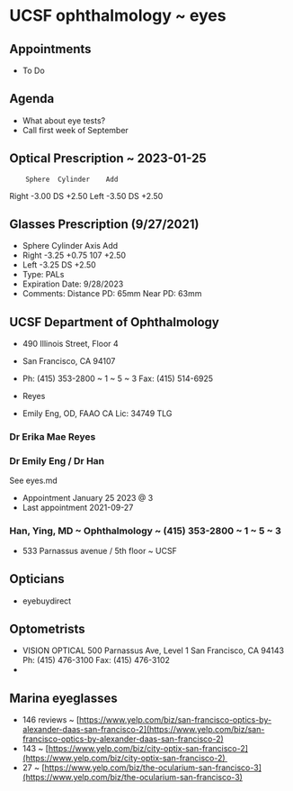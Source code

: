 # UCSF ophthalmology ~ eyes

## Appointments

* To Do

## Agenda

* What about eye tests?
* Call first week of September

## Optical Prescription ~ 2023-01-25

        Sphere	Cylinder	Add
Right	-3.00	DS	        +2.50
Left	-3.50	DS	        +2.50

## Glasses Prescription (9/27/2021) 

* Sphere Cylinder Axis Add 
* Right -3.25 +0.75 107 +2.50 
* Left -3.25 DS +2.50 
* Type: PALs
* Expiration Date: 9/28/2023 
* Comments: Distance PD: 65mm Near PD: 63mm

## UCSF Department of Ophthalmology 

* 490 Illinois Street, Floor 4 
* San Francisco, CA 94107 
* Ph: (415) 353-2800 ~ 1 ~ 5 ~ 3
Fax: (415) 514-6925

* Reyes
* Emily Eng, OD, FAAO CA Lic: 34749 TLG

### Dr Erika Mae Reyes

### Dr Emily Eng / Dr Han

See eyes.md

* Appointment January 25 2023 @ 3
* Last appointment 2021-09-27

### Han, Ying, MD ~ Ophthalmology ~ (415) 353-2800 ~ 1 ~ 5 ~ 3

* 533 Parnassus avenue / 5th floor ~ UCSF


## Opticians

* eyebuydirect

## Optometrists

* VISION OPTICAL 500 Parnassus Ave, Level 1 San Francisco, CA 94143 Ph: (415) 476-3100 Fax: (415) 476-3102
*

## Marina eyeglasses

* 146 reviews ~ [https://www.yelp.com/biz/san-francisco-optics-by-alexander-daas-san-francisco-2](https://www.yelp.com/biz/san-francisco-optics-by-alexander-daas-san-francisco-2)
* 143 ~ [https://www.yelp.com/biz/city-optix-san-francisco-2](https://www.yelp.com/biz/city-optix-san-francisco-2) 
* 27 ~ [https://www.yelp.com/biz/the-ocularium-san-francisco-3](https://www.yelp.com/biz/the-ocularium-san-francisco-3)
